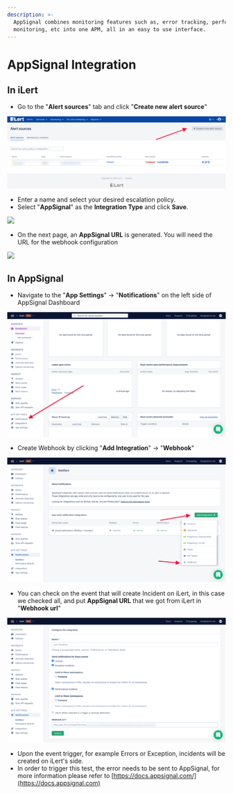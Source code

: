 ```yaml
---
description: >-
  AppSignal combines monitoring features such as, error tracking, performance
  monitoring, etc into one APM, all in an easy to use interface.
---
```


# AppSignal Integration

## In iLert

* Go to the "**Alert sources**" tab and click "**Create new alert source**"

![](<../.gitbook/assets/ilert-create-alert (3).png>)

* Enter a name and select your desired escalation policy.  &#x20;
* Select "**AppSignal**" as the **Integration Type** and click **Save**.

![](../.gitbook/assets/appsignal\_alertsources.png)

* On the next page, an **AppSignal URL** is generated. You will need the URL for the webhook configuration

![](../.gitbook/assets/appsignal\_alerturl.png)

## In AppSignal

* Navigate to the "**App Settings**" -> "**Notifications**" on the left side of AppSignal Dashboard

![](../.gitbook/assets/appsignal-notifications.png)

* Create Webhook by clicking "**Add Integration**" -> "**Webhook**"  &#x20;

![](../.gitbook/assets/appsignal-addwebhook.png)

* You can check on the event that will create Incident on iLert, in this case we checked all, and put **AppSignal URL** that we got from iLert in "**Webhook url**"

![](../.gitbook/assets/appsignal-detailswebhook.png)

* Upon the event trigger, for example Errors or Exception, incidents will be created on iLert's side.
* In order to trigger this test, the error needs to be sent to AppSignal, for more information please refer to [https://docs.appsignal.com/](https://docs.appsignal.com)
